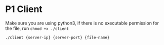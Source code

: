 # P1 Client

Make sure you are using python3, if there is no executable permission for the file, run `chmod +x ./client`

```
./client {server-ip} {server-port} {file-name}
```